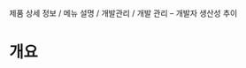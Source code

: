 <!--breadcrumb:제품 상세 정보 / 메뉴 설명 / 개발관리 / 개발 관리 – 개발자 생산성 추이--><span class="md-breadcrumb">제품 상세 정보 / 메뉴 설명 / 개발관리 / 개발 관리 – 개발자 생산성 추이</span>
# 개요
